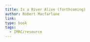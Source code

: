 ```yaml
---
title: Is a River Alive (forthcoming)
author: Robert Macfarlane
link: 
type: book
tags:
  - IMRC/resource
---
```

